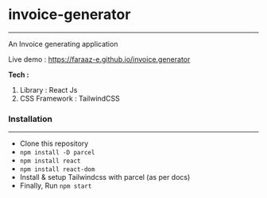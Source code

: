 # invoice-generator
---
An Invoice generating application

Live demo : https://faraaz-e.github.io/invoice.generator

**Tech :** 
1. Library : React Js
2. CSS Framework : TailwindCSS

### Installation
---

* Clone this repository
* `npm install -D parcel`
* `npm install react`
* `npm install react-dom`
* Install & setup Tailwindcss with parcel (as per docs)
* Finally, Run `npm start`